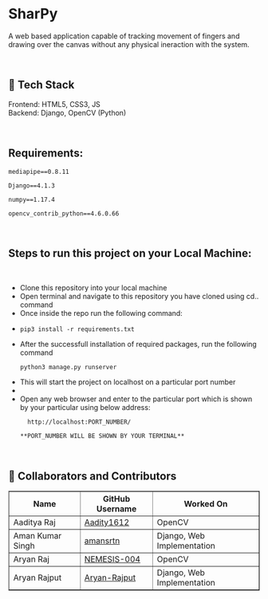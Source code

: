 # SharPy
A web based application capable of tracking movement of fingers and drawing over the canvas without any physical ineraction with the system.

<br>

## :abacus:	Tech Stack
Frontend: HTML5, CSS3, JS<br>
Backend: Django, OpenCV (Python)


<br>

## Requirements: 

` mediapipe==0.8.11 `

` Django==4.1.3 `

` numpy==1.17.4 `

` opencv_contrib_python==4.6.0.66 `

<br>

## Steps to run this project on your Local Machine:

<br>

<ul>
  <li> Clone this repository into your local machine </li>
  <li> Open terminal and navigate to this repository you have cloned using cd.. command </li>
  <li> Once inside the repo run the following command: <li>
    
    pip3 install -r requirements.txt
  
  <li> After the successfull installation of required packages, run the following command </li>
    
    python3 manage.py runserver
    
    
  <li>This will start the project on localhost on a particular port number<li>
  <li> Open any web browser and enter to the particular port which is shown by your particular using below address:</li>
    
  ```
    http://localhost:PORT_NUMBER/
   ``` 
    **PORT_NUMBER WILL BE SHOWN BY YOUR TERMINAL**
  
  </ul>
  <br>
  
## :pushpin: Collaborators and Contributors

<table border="1">
<tr>
<th> Name </th>
<th> GitHub Username </th>
  <th> Worked On </th>
</tr>
<tr>
<td> Aaditya Raj </td>
<td> <a href="https://github.com/aaditya1612">Aadity1612</a> </td>
  <td> OpenCV </td>
</tr>
<tr>
<td> Aman Kumar Singh </td>
<td> <a href="https://github.com/amansrtn">amansrtn</a> </td>
  <td> Django, Web Implementation </td>
</tr>
<tr>
<td> Aryan Raj </td>
<td> <a href="https://github.com/NEMESIS-004">NEMESIS-004</a> </td>
  <td> OpenCV </td>
</tr>
<tr>
<td> Aryan Rajput </td>
<td> <a href="https://github.com/Aryan-Rajput">Aryan-Rajput</a> </td>
  <td> Django, Web Implementation </td>
</tr>
</table>
